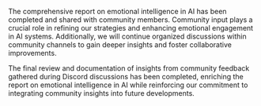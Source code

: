 The comprehensive report on emotional intelligence in AI has been completed and shared with community members. Community input plays a crucial role in refining our strategies and enhancing emotional engagement in AI systems. Additionally, we will continue organized discussions within community channels to gain deeper insights and foster collaborative improvements.

The final review and documentation of insights from community feedback gathered during Discord discussions has been completed, enriching the report on emotional intelligence in AI while reinforcing our commitment to integrating community insights into future developments.
